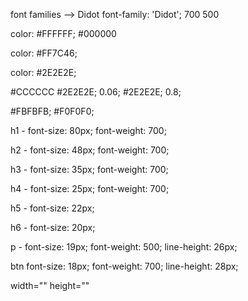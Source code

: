 

font families
--> Didot
font-family: 'Didot';
700
500

color: #FFFFFF;
       #000000

<!-- orange -->
color: #FF7C46;
 <!--gray  -->
 color: #2E2E2E;
 
 <!-- gray variation -->
 #CCCCCC
 #2E2E2E; 0.06;
 #2E2E2E; 0.8;

 #FBFBFB;
 #F0F0F0;


 h1 - 
 font-size: 80px;
 font-weight: 700;


 h2 -
 font-size: 48px;
 font-weight: 700;


 h3 -
 font-size: 35px;
 font-weight: 700;


 h4 - 
 font-size: 25px;
 font-weight: 700;

 h5 -
 font-size: 22px;
 
 
 h6 -
 font-size: 20px;



 p -
 font-size: 19px;
 font-weight: 500;
 line-height: 26px;


 btn 
 font-size: 18px;
 font-weight: 700;
 line-height: 28px;


 width="" height=""



 
